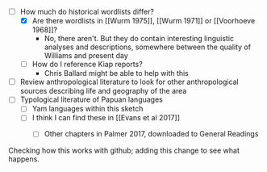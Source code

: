 - [ ] How much do historical wordlists differ?
	- [x] Are there wordlists in [[Wurm 1975]], [[Wurm 1971]] or [[Voorhoeve 1968]]?
		- No, there aren't. But they do contain interesting linguistic analyses and descriptions, somewhere between the quality of Williams and present day
	- [ ] How do I reference Kiap reports?
		- Chris Ballard might be able to help with this
- [ ] Review anthropological literature to look for other anthropological sources describing life and geography of the area
- [ ] Typological literature of Papuan languages
	- [ ] Yam languages within this sketch
	- [ ] I think I can find these in [[Evans et al 2017]]
		- [ ] Other chapters in Palmer 2017, downloaded to General Readings



Checking how this works with github; adding this change to see what happens. 